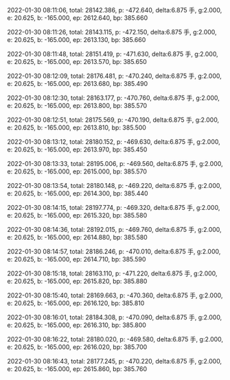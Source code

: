 2022-01-30 08:11:06, total: 28142.386, p: -472.640, delta:6.875 手, g:2.000, e: 20.625, b: -165.000, ep: 2612.640, bp: 385.660

2022-01-30 08:11:26, total: 28143.115, p: -472.150, delta:6.875 手, g:2.000, e: 20.625, b: -165.000, ep: 2613.130, bp: 385.660

2022-01-30 08:11:48, total: 28151.419, p: -471.630, delta:6.875 手, g:2.000, e: 20.625, b: -165.000, ep: 2613.570, bp: 385.650

2022-01-30 08:12:09, total: 28176.481, p: -470.240, delta:6.875 手, g:2.000, e: 20.625, b: -165.000, ep: 2613.680, bp: 385.490

2022-01-30 08:12:30, total: 28163.177, p: -470.760, delta:6.875 手, g:2.000, e: 20.625, b: -165.000, ep: 2613.800, bp: 385.570

2022-01-30 08:12:51, total: 28175.569, p: -470.190, delta:6.875 手, g:2.000, e: 20.625, b: -165.000, ep: 2613.810, bp: 385.500

2022-01-30 08:13:12, total: 28180.152, p: -469.630, delta:6.875 手, g:2.000, e: 20.625, b: -165.000, ep: 2613.970, bp: 385.450

2022-01-30 08:13:33, total: 28195.006, p: -469.560, delta:6.875 手, g:2.000, e: 20.625, b: -165.000, ep: 2615.000, bp: 385.570

2022-01-30 08:13:54, total: 28180.148, p: -469.220, delta:6.875 手, g:2.000, e: 20.625, b: -165.000, ep: 2614.300, bp: 385.440

2022-01-30 08:14:15, total: 28197.774, p: -469.320, delta:6.875 手, g:2.000, e: 20.625, b: -165.000, ep: 2615.320, bp: 385.580

2022-01-30 08:14:36, total: 28192.015, p: -469.760, delta:6.875 手, g:2.000, e: 20.625, b: -165.000, ep: 2614.880, bp: 385.580

2022-01-30 08:14:57, total: 28186.246, p: -470.010, delta:6.875 手, g:2.000, e: 20.625, b: -165.000, ep: 2614.710, bp: 385.590

2022-01-30 08:15:18, total: 28163.110, p: -471.220, delta:6.875 手, g:2.000, e: 20.625, b: -165.000, ep: 2615.820, bp: 385.880

2022-01-30 08:15:40, total: 28169.663, p: -470.360, delta:6.875 手, g:2.000, e: 20.625, b: -165.000, ep: 2616.120, bp: 385.810

2022-01-30 08:16:01, total: 28184.308, p: -470.090, delta:6.875 手, g:2.000, e: 20.625, b: -165.000, ep: 2616.310, bp: 385.800

2022-01-30 08:16:22, total: 28180.020, p: -469.580, delta:6.875 手, g:2.000, e: 20.625, b: -165.000, ep: 2616.020, bp: 385.700

2022-01-30 08:16:43, total: 28177.245, p: -470.220, delta:6.875 手, g:2.000, e: 20.625, b: -165.000, ep: 2615.860, bp: 385.760